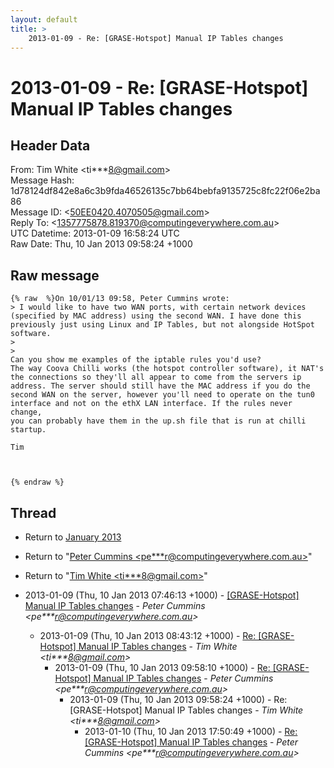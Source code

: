 ```yaml
---
layout: default
title: >
    2013-01-09 - Re: [GRASE-Hotspot] Manual IP Tables changes
---
```


# 2013-01-09 - Re: [GRASE-Hotspot] Manual IP Tables changes

## Header Data

From: Tim White \<ti***8@gmail.com\><br>
Message Hash: 1d78124df842e8a6c3b9fda46526135c7bb64bebfa9135725c8fc22f06e2ba86<br>
Message ID: \<50EE0420.4070505@gmail.com\><br>
Reply To: \<1357775878.819370@computingeverywhere.com.au\><br>
UTC Datetime: 2013-01-09 16:58:24 UTC<br>
Raw Date: Thu, 10 Jan 2013 09:58:24 +1000<br>

## Raw message

```
{% raw  %}On 10/01/13 09:58, Peter Cummins wrote:
> I would like to have two WAN ports, with certain network devices (specified by MAC address) using the second WAN. I have done this previously just using Linux and IP Tables, but not alongside HotSpot software.
>
>
Can you show me examples of the iptable rules you'd use?
The way Coova Chilli works (the hotspot controller software), it NAT's 
the connections so they'll all appear to come from the servers ip 
address. The server should still have the MAC address if you do the 
second WAN on the server, however you'll need to operate on the tun0 
interface and not on the ethX LAN interface. If the rules never change, 
you can probably have them in the up.sh file that is run at chilli startup.

Tim



{% endraw %}
```

## Thread

+ Return to [January 2013](/archive/2013/01)

+ Return to "[Peter Cummins <pe***r<span>@</span>computingeverywhere.com.au>](/authors/pe___r_at_computingeverywhere_com_au)"
+ Return to "[Tim White <ti***8<span>@</span>gmail.com>](/authors/ti___8_at_gmail_com)"

+ 2013-01-09 (Thu, 10 Jan 2013 07:46:13 +1000) - [[GRASE-Hotspot] Manual IP Tables changes](/archive/2013/01/db6c130a74f4d9062f9dce536200ff3bb9150216148858fccbcb9027dca7f10f) - _Peter Cummins \<pe***r@computingeverywhere.com.au\>_
  + 2013-01-09 (Thu, 10 Jan 2013 08:43:12 +1000) - [Re: [GRASE-Hotspot] Manual IP Tables changes](/archive/2013/01/5605390ccb75e47b8427b572ccc5c012f534cc042092362fae43a16264437786) - _Tim White \<ti***8@gmail.com\>_
    + 2013-01-09 (Thu, 10 Jan 2013 09:58:10 +1000) - [Re: [GRASE-Hotspot] Manual IP Tables changes](/archive/2013/01/98aac40f969f9084388f7fbcc3f359a168ef73a89f12fd95b1838014152b93ad) - _Peter Cummins \<pe***r@computingeverywhere.com.au\>_
      + 2013-01-09 (Thu, 10 Jan 2013 09:58:24 +1000) - Re: [GRASE-Hotspot] Manual IP Tables changes - _Tim White \<ti***8@gmail.com\>_
        + 2013-01-10 (Thu, 10 Jan 2013 17:50:49 +1000) - [Re: [GRASE-Hotspot] Manual IP Tables changes](/archive/2013/01/46c6881c1d2a7e39d1a5ee11f868e66a243401ba9acbe26cbb0db48d709b075a) - _Peter Cummins \<pe***r@computingeverywhere.com.au\>_

